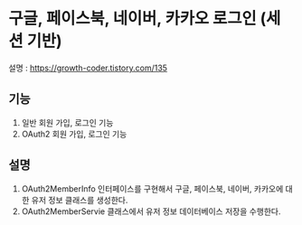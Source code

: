 # 구글, 페이스북, 네이버, 카카오 로그인 (세션 기반)

설명 : https://growth-coder.tistory.com/135

## 기능 
1. 일반 회원 가입, 로그인 기능
2. OAuth2 회원 가입, 로그인 기능

## 설명
1. OAuth2MemberInfo 인터페이스를 구현해서 구글, 페이스북, 네이버, 카카오에 대한 유저 정보 클래스를 생성한다.
2. OAuth2MemberServie 클래스에서 유저 정보 데이터베이스 저장을 수행한다.